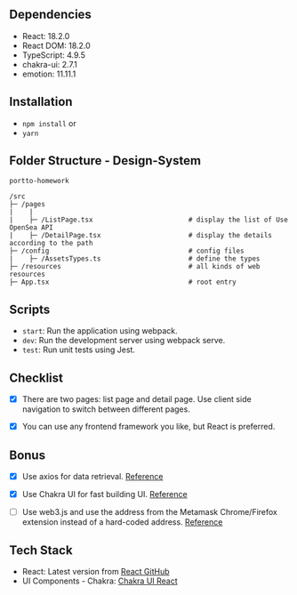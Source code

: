 ## Dependencies
- React: 18.2.0
- React DOM: 18.2.0
- TypeScript: 4.9.5
- chakra-ui: 2.7.1
- emotion: 11.11.1



## Installation
  - `npm install` or
  - `yarn`


## Folder Structure - Design-System

```
portto-homework

/src
├─ /pages                                    
|    |
|    ├─ /ListPage.tsx                        # display the list of Use OpenSea API
|    ├─ /DetailPage.tsx                      # display the details according to the path
├─ /config                                   # config files
|    ├─ /AssetsTypes.ts                      # define the types
├─ /resources                                # all kinds of web resources
├─ App.tsx                                   # root entry

```



## Scripts

- `start`: Run the application using webpack.
- `dev`: Run the development server using webpack serve.
- `test`: Run unit tests using Jest.


## Checklist

- [x] There are two pages: list page and detail page. Use client side navigation to switch between different pages.
- [x] You can use any frontend framework you like, but React is preferred.



## Bonus

- [x] Use axios for data retrieval. [Reference](https://github.com/axios/axios)
- [x] Use Chakra UI for fast building UI. [Reference](https://chakra-ui.com/getting-started)
- [ ] Use web3.js and use the address from the Metamask Chrome/Firefox extension instead of a hard-coded address. [Reference](https://web3js.readthedocs.io/en/v1.2.6/getting-started.html)




## Tech Stack
- React: Latest version from [React GitHub](https://github.com/facebook/react/tree/v18.2.0)
- UI Components - Chakra: [Chakra UI React](https://chakra-ui.com/)


